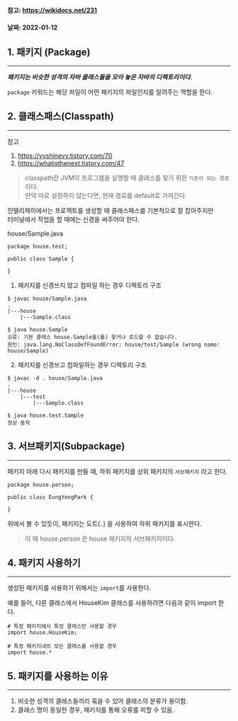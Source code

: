 #### 참고: https://wikidocs.net/231
#### 날짜: 2022-01-12

## 1. 패키지 (Package)
- - -

***패키지는 비슷한 성격의 자바 클래스들을 모아 놓은 자바의 디렉토리이다.***

`package` 키워드는 해당 파일이 어떤 패키지의 파일인지를 알려주는 역할을 한다.

## 2. 클래스패스(Classpath)
- - -
참고
1. https://vvshinevv.tistory.com/70
2. https://whatisthenext.tistory.com/47

> classpath란 JVM이 프로그램을 실행할 때 클래스를 찾기 위한 `기준이 되는 경로`이다.  
만약 따로 설정하지 않는다면, 현재 경로를 default로 가져간다.

인텔리제이에서는 프로젝트를 생성할 때 클래스패스를 기본적으로 잘 잡아주지만  
터미널에서 작업을 할 때에는 신경을 써주어야 한다.

house/Sample.java
```
package house.test;

public class Sample {
    
}
```

1. 패키지를 신경쓰지 않고 컴파일 하는 경우 디렉토리 구조
```
$ javac house/Sample.java
.
|---house
    |---Sample.class

$ java house.Sample
오류: 기본 클래스 house.Sample을(를) 찾거나 로드할 수 없습니다.
원인: java.lang.NoClassDefFoundError: house/test/Sample (wrong name: house/Sample)
```
2. 패키지를 신경쓰고 컴파일하는 경우 디렉토리 구조
```
$ javac -d . house/Sample.java
.
|---house
    |---test
        |---Sample.class

$ java house.test.Sample
정상 동작
```

## 3. 서브패키지(Subpackage)
- - -
패키지 아래 다시 패키지를 만들 때, 하위 패키지를 상위 패키지의 `서브패키지` 라고 한다.

```
package house.person;

public class EungYongPark {

}
```

위에서 볼 수 있듯이, 패키지는 도트(`.`) 을 사용하여 하위 패키지를 표시한다.  
> 이 때 house.person 은 house 패키지의 서브패키지이다.

## 4. 패키지 사용하기
- - -
생성된 패키지를 사용하기 위해서는 `import`를 사용한다.

예를 들어, 다른 클래스에서 HouseKim 클래스를 사용하려면 다음과 같이 import 한다.
```
# 특정 패키지에서 특정 클래스만 사용할 경우
import house.HouseKim;

# 특정 패키지내의 모든 클래스를 사용할 경우
import house.*
```

## 5. 패키지를 사용하는 이유
- - -
1. 비슷한 성격의 클래스들끼리 묶을 수 있어 클래스의 분류가 용이함.
2. 클래스 명이 동일한 경우, 패키지를 통해 오류를 피할 수 있음.
